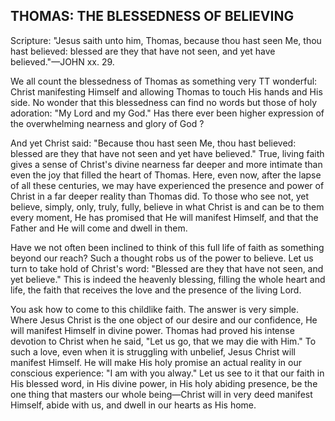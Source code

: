 ## THOMAS: THE BLESSEDNESS OF BELIEVING ##

Scripture: "Jesus saith unto him, Thomas, because thou hast seen Me, thou hast believed: blessed are they that have not seen, and yet have believed."—JOHN xx. 29.



We all count the blessedness of Thomas as something very TT wonderful: Christ manifesting Himself and allowing Thomas to touch His hands and His side. No wonder that this blessedness can find no words but those of holy adoration: "My Lord and my God." Has there ever been higher expression of the overwhelming nearness and glory of God ?



And yet Christ said: "Because thou hast seen Me, thou hast believed: blessed are they that have not seen and yet have believed." True, living faith gives a sense of Christ's divine nearness far deeper and more intimate than even the joy that filled the heart of Thomas. Here, even now, after the lapse of all these centuries, we may have experienced the presence and power of Christ in a far deeper reality than Thomas did. To those who see not, yet believe, simply, only, truly, fully, believe in what Christ is and can be to them every moment, He has promised that He will manifest Himself, and that the Father and He will come and dwell in them.



Have we not often been inclined to think of this full life of faith as something beyond our reach? Such a thought robs us of the power to believe. Let us turn to take hold of Christ's word: "Blessed are they that have not seen, and yet believe." This is indeed the heavenly blessing, filling the whole heart and life, the faith that receives the love and the presence of the living Lord.



You ask how to come to this childlike faith. The answer is very simple. Where Jesus Christ is the one object of our desire and our confidence, He will manifest Himself in divine power. Thomas had proved his intense devotion to Christ when he said, "Let us go, that we may die with Him." To such a love, even when it is struggling with unbelief, Jesus Christ will manifest Himself. He will make His holy promise an actual reality in our conscious experience: "I am with you alway." Let us see to it that our faith in His blessed word, in His divine power, in His holy abiding presence, be the one thing that masters our whole being—Christ will in very deed manifest Himself, abide with us, and dwell in our hearts as His home.


